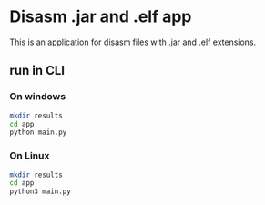 # Disasm .jar and .elf app

This is an application for disasm files with .jar and .elf extensions.

## run in CLI

### On windows

```bash
mkdir results
cd app
python main.py
```

### On Linux

```bash
mkdir results
cd app
python3 main.py
```

